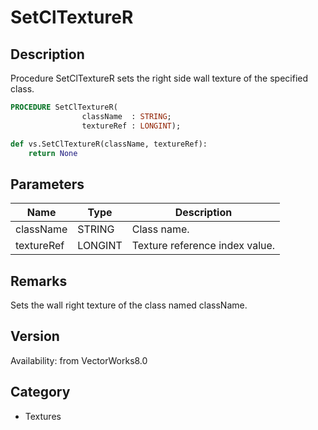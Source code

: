 # SetClTextureR

## Description
Procedure SetClTextureR sets the right side wall texture of the specified class.

```pascal
PROCEDURE SetClTextureR(
				className  : STRING;
				textureRef : LONGINT);
```

```python
def vs.SetClTextureR(className, textureRef):
    return None
```

## Parameters
|Name|Type|Description|
|---|---|---|
|className|STRING|Class name.|
|textureRef|LONGINT|Texture reference index value.|

## Remarks
Sets the wall right texture of the class named className.

## Version
Availability: from VectorWorks8.0

## Category
* Textures

